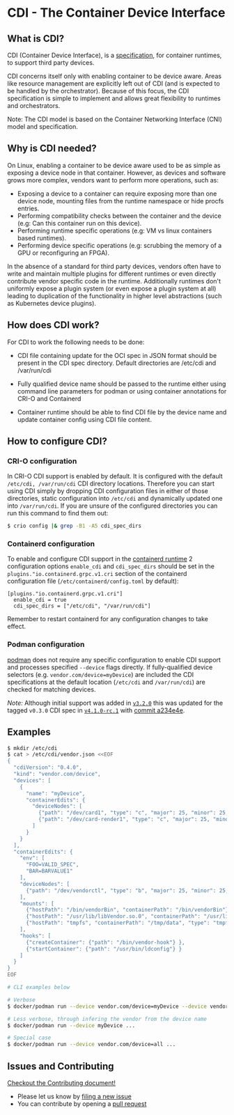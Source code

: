 # CDI - The Container Device Interface
## What is CDI?

CDI (Container Device Interface), is a [specification](SPEC.md), for container runtimes, to support third party devices.

CDI concerns itself only with enabling container to be device aware. Areas like resource management are explicitly left out of CDI (and is expected to be handled by the orchestrator). Because of this focus, the CDI specification is simple to implement and allows great flexibility to runtimes and orchestrators.

Note: The CDI model is based on the Container Networking Interface (CNI) model and specification.

## Why is CDI needed?

On Linux, enabling a container to be device aware used to be as simple as exposing a device node in that container.
However, as devices and software grows more complex, vendors want to perform more operations, such as:

- Exposing a device to a container can require exposing more than one device node, mounting files from the runtime namespace or hide procfs entries.
- Performing compatibility checks between the container and the device (e.g: Can this container run on this device).
- Performing runtime specific operations (e.g: VM vs linux containers based runtimes).
- Performing device specific operations (e.g: scrubbing the memory of a GPU or reconfiguring an FPGA).

In the absence of a standard for third party devices, vendors often have to write and maintain multiple plugins for different runtimes or even directly contribute vendor specific code in the runtime.
Additionally runtimes don't uniformly expose a plugin system (or even expose a plugin system at all) leading to duplication of the functionality in higher level abstractions (such as Kubernetes device plugins).

## How does CDI work?

For CDI to work the following needs to be done:

- CDI file containing update for the OCI spec in JSON format should be present in the CDI
  spec directory. Default directories are /etc/cdi and /var/run/cdi

- Fully qualified device name should be passed to the runtime either
  using command line parameters for podman or using container annotations
  for CRI-O and Containerd

- Container runtime should be able to find CDI file by the device name
  and update container config using CDI file content.

## How to configure CDI?

### CRI-O configuration

In CRI-O CDI support is enabled by default. It is configured with the default `/etc/cdi, /var/run/cdi`
CDI directory locations. Therefore you can start using CDI simply by dropping CDI configuration files
in either of those directories, static configuration into `/etc/cdi` and dynamically updated one into
`/var/run/cdi`. If you are unsure of the configured directories you can run this command to find them
out:

```bash
$ crio config |& grep -B1 -A5 cdi_spec_dirs
```

### Containerd configuration

To enable and configure CDI support in the [containerd runtime](https://github.com/containerd/containerd) 2 configuration options `enable_cdi` and `cdi_spec_dirs` should be set in the `plugins."io.containerd.grpc.v1.cri` section of the containerd configuration file (`/etc/containerd/config.toml` by default):

```
[plugins."io.containerd.grpc.v1.cri"]
  enable_cdi = true
  cdi_spec_dirs = ["/etc/cdi", "/var/run/cdi"]
```

Remember to restart containerd for any configuration changes to take effect.

### Podman configuration

[podman](https://github.com/containers/podman) does not require any specific configuration to enable CDI support and processes specified `--device` flags directly. If fully-qualified device selectors (e.g. `vendor.com/device=myDevice`) are included the CDI specifications at the default location (`/etc/cdi` and `/var/run/cdi`) are checked for matching devices.

*Note:* Although initial support was added in [`v3.2.0`](https://github.com/containers/podman/releases/tag/v3.2.0) this was updated for the tagged `v0.3.0` CDI spec in [`v4.1.0-rc.1`](https://github.com/containers/podman/releases/tag/v4.1.0-rc1) with [commit a234e4e](https://github.com/containers/podman/commit/a234e4e19662e172472877ce69523f4afea5c12e).

## Examples
```bash
$ mkdir /etc/cdi
$ cat > /etc/cdi/vendor.json <<EOF
{
  "cdiVersion": "0.4.0",
  "kind": "vendor.com/device",
  "devices": [
    {
      "name": "myDevice",
      "containerEdits": {
        "deviceNodes": [
          {"path": "/dev/card1", "type": "c", "major": 25, "minor": 25, "fileMode": 384, "permissions": "rw", "uid": 1000, "gid": 1000},
          {"path": "/dev/card-render1", "type": "c", "major": 25, "minor": 25, "fileMode": 384, "permissions": "rwm", "uid": 1000, "gid": 1000}
        ]
      }
    }
  ],
  "containerEdits": {
    "env": [
      "FOO=VALID_SPEC",
      "BAR=BARVALUE1"
    ],
    "deviceNodes": [
      {"path": "/dev/vendorctl", "type": "b", "major": 25, "minor": 25, "fileMode": 384, "permissions": "rw", "uid": 1000, "gid": 1000}
    ],
    "mounts": [
      {"hostPath": "/bin/vendorBin", "containerPath": "/bin/vendorBin"},
      {"hostPath": "/usr/lib/libVendor.so.0", "containerPath": "/usr/lib/libVendor.so.0"},
      {"hostPath": "tmpfs", "containerPath": "/tmp/data", "type": "tmpfs", "options": ["nosuid","strictatime","mode=755","size=65536k"]}
    ],
    "hooks": [
      {"createContainer": {"path": "/bin/vendor-hook"} },
      {"startContainer": {"path": "/usr/bin/ldconfig"} }
    ]
  }
}
EOF

# CLI examples below

# Verbose
$ docker/podman run --device vendor.com/device=myDevice --device vendor.com/device=myDevice2 ...

# Less verbose, through infering the vendor from the device name
$ docker/podman run --device myDevice ...

# Special case
$ docker/podman run --device vendor.com/device=all ...
```

## Issues and Contributing

[Checkout the Contributing document!](CONTRIBUTING.md)

* Please let us know by [filing a new issue](https://github.com/RenaudWasTaken/cdi/issues/new)
* You can contribute by opening a [pull request](https://help.github.com/articles/using-pull-requests/)
